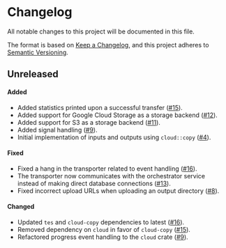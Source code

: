 # Changelog

All notable changes to this project will be documented in this file.

The format is based on [Keep a Changelog](https://keepachangelog.com/en/1.1.0/),
and this project adheres to [Semantic Versioning](https://semver.org/spec/v2.0.0.html).

## Unreleased

#### Added

* Added statistics printed upon a successful transfer ([#15](https://github.com/stjude-rust-labs/planetary/pull/15)).
* Added support for Google Cloud Storage as a storage backend ([#12](https://github.com/stjude-rust-labs/planetary/pull/12)).
* Added support for S3 as a storage backend ([#11](https://github.com/stjude-rust-labs/planetary/pull/11)).
* Added signal handling ([#9](https://github.com/stjude-rust-labs/planetary/pull/9)).
* Initial implementation of inputs and outputs using `cloud::copy` ([#4](https://github.com/stjude-rust-labs/planetary/pull/4)).

#### Fixed

* Fixed a hang in the transporter related to event handling ([#16](https://github.com/stjude-rust-labs/planetary/pull/16)).
* The transporter now communicates with the orchestrator service instead of
  making direct database connections ([#13](https://github.com/stjude-rust-labs/planetary/pull/13)).
* Fixed incorrect upload URLs when uploading an output directory ([#8](https://github.com/stjude-rust-labs/planetary/pull/8)).

#### Changed

* Updated `tes` and `cloud-copy` dependencies to latest ([#16](https://github.com/stjude-rust-labs/planetary/pull/16)).
* Removed dependency on `cloud` in favor of `cloud-copy` ([#15](https://github.com/stjude-rust-labs/planetary/pull/15)).
* Refactored progress event handling to the `cloud` crate ([#9](https://github.com/stjude-rust-labs/planetary/pull/9)).
